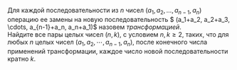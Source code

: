 Для каждой последовательности из $n$ чисел $\left( {{a_1},{a_2}, \ldots ,{a_{n-1}}}, a_{n}\right)$ операцию ее замены на новую последовательность 
$ (a_1+a_2, a_2+a_3, \cdots, a_{n-1}+a_n, a_n+a_1)$ назовем <i>трансформацией</i>.
<br> Найдите все пары целых чисел $(n,k)$, с условием $n,k\geq 2$, таких, что для любых $n$ целых чисел $(a_1,a_2,\cdots,a_{n-1},a_n)$, после конечного числа применений трансформации, каждое число новой последовательности кратно $k$.
